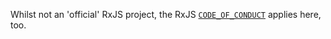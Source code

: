 Whilst not an 'official' RxJS project, the RxJS [`CODE_OF_CONDUCT`](https://github.com/ReactiveX/rxjs/blob/master/CODE_OF_CONDUCT.md) applies here, too.
